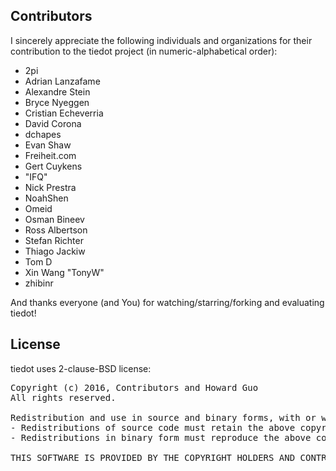 ## Contributors

I sincerely appreciate the following individuals and organizations for their contribution to the tiedot project (in numeric-alphabetical order):

- 2pi
- Adrian Lanzafame
- Alexandre Stein
- Bryce Nyeggen
- Cristian Echeverria
- David Corona
- dchapes
- Evan Shaw
- Freiheit.com
- Gert Cuykens
- "IFQ"
- Nick Prestra
- NoahShen
- Omeid
- Osman Bineev
- Ross Albertson
- Stefan Richter
- Thiago Jackiw
- Tom D
- Xin Wang "TonyW"
- zhibinr

And thanks everyone (and You) for watching/starring/forking and evaluating tiedot!

## License

tiedot uses 2-clause-BSD license:

<pre>
Copyright (c) 2016, Contributors and Howard Guo
All rights reserved.

Redistribution and use in source and binary forms, with or without modification, are permitted provided that the following conditions are met:
- Redistributions of source code must retain the above copyright notice, this list of conditions and the following disclaimer.
- Redistributions in binary form must reproduce the above copyright notice, this list of conditions and the following disclaimer in the documentation and/or other materials provided with the distribution.

THIS SOFTWARE IS PROVIDED BY THE COPYRIGHT HOLDERS AND CONTRIBUTORS "AS IS" AND ANY EXPRESS OR IMPLIED WARRANTIES, INCLUDING, BUT NOT LIMITED TO, THE IMPLIED WARRANTIES OF MERCHANTABILITY AND FITNESS FOR A PARTICULAR PURPOSE ARE DISCLAIMED. IN NO EVENT SHALL THE COPYRIGHT HOLDER OR CONTRIBUTORS BE LIABLE FOR ANY DIRECT, INDIRECT, INCIDENTAL, SPECIAL, EXEMPLARY, OR CONSEQUENTIAL DAMAGES (INCLUDING, BUT NOT LIMITED TO, PROCUREMENT OF SUBSTITUTE GOODS OR SERVICES; LOSS OF USE, DATA, OR PROFITS; OR BUSINESS INTERRUPTION) HOWEVER CAUSED AND ON ANY THEORY OF LIABILITY, WHETHER IN CONTRACT, STRICT LIABILITY, OR TORT (INCLUDING NEGLIGENCE OR OTHERWISE) ARISING IN ANY WAY OUT OF THE USE OF THIS SOFTWARE, EVEN IF ADVISED OF THE POSSIBILITY OF SUCH DAMAGE.
</pre>